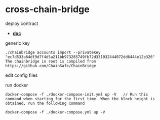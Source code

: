# cross-chain-bridge

deploy contract

- [**doc**](./docs/doc.md)

generic key

    ./chainbridge accounts import --privateKey "ec7d533a64df9d7f4d5a211bb973285749fb72d331032444072dd6444e12e326"
    The chainbridge in root is compiled from https://github.com/ChainSafe/ChainBridge
      

edit config files

run docker

    docker-compose -f ./docker-compose-init.yml up -V   // Run this command when starting for the first time. When the block height is obtained, run the following command

    docker-compose -f ./docker-compose.yml up -V